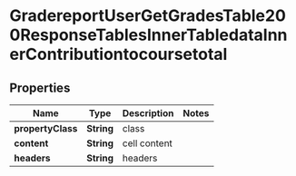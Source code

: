 

# GradereportUserGetGradesTable200ResponseTablesInnerTabledataInnerContributiontocoursetotal


## Properties

| Name | Type | Description | Notes |
|------------ | ------------- | ------------- | -------------|
|**propertyClass** | **String** | class |  |
|**content** | **String** | cell content |  |
|**headers** | **String** | headers |  |




